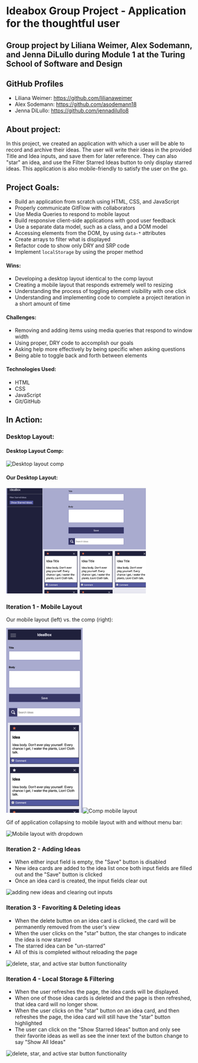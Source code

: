 # Ideabox Group Project - Application for the thoughtful user

## Group project by Liliana Weimer, Alex Sodemann, and Jenna DiLullo during Module 1 at the Turing School of Software and Design

## GitHub Profiles
- Liliana Weimer: https://github.com/lilianaweimer
- Alex Sodemann: https://github.com/asodemann18
- Jenna DiLullo: https://github.com/jennadilullo8

## About project:
In this project, we created an application with which a user will be able to record and archive their ideas. The user will write their ideas in the provided Title and Idea inputs, and save them for later reference. They can also "star" an idea, and use the Filter Starred Ideas button to only display starred ideas. This application is also mobile-friendly to satisfy the user on the go.

## Project Goals:

- Build an application from scratch using HTML, CSS, and JavaScript
- Properly communicate GitFlow with collaborators
- Use Media Queries to respond to mobile layout
- Build responsive client-side applications with good user feedback
- Use a separate data model, such as a class, and a DOM model
- Accessing elements from the DOM, by using `data-*` attributes
- Create arrays to filter what is displayed
- Refactor code to show only DRY and SRP code
- Implement `localStorage` by using the proper method

#### Wins:

- Developing a desktop layout identical to the comp layout
- Creating a mobile layout that responds extremely well to resizing
- Understanding the process of toggling element visibility with one click
- Understanding and implementing code to complete a project iteration in a short amount of time

#### Challenges:

- Removing and adding items using media queries that respond to window width
- Using proper, DRY code to accomplish our goals
- Asking help more effectively by being specific when asking questions
- Being able to toggle back and forth between elements

#### Technologies Used:

- HTML
- CSS
- JavaScript
- Git/GitHub

## In Action:

### Desktop Layout:

#### Desktop Layout Comp:

<img src="https://frontend.turing.io/projects/module-1/assets/ideabox-group/desktop.jpg" alt="Desktop layout comp" height=auto width=75%/>

#### Our Desktop Layout:

<img src="/images/Desktop-layout.png" alt="Our desktop layout" height=auto width=75%/>

### Iteration 1 - Mobile Layout

Our mobile layout (left) vs. the comp (right):

<img src="/images/Our-Mobile-Layout.png" alt="Our mobile layout" height=500px width=auto/><img src="https://user-images.githubusercontent.com/53405028/67904505-2d655e80-fb34-11e9-930b-a920fb2b325e.jpg" alt="Comp mobile layout" height=500px width=auto/>


Gif of application collapsing to mobile layout with and without menu bar:

<img src="http://g.recordit.co/3OmCWqEGD7.gif" alt="Mobile layout with dropdown" height=auto width=75%/>

### Iteration 2 - Adding Ideas

- When either input field is empty, the "Save" button is disabled
- New idea cards are added to the idea list once both input fields are filled out and the "Save" button is clicked
- Once an idea card is created, the input fields clear out

<img src="http://g.recordit.co/9ievjfU2h2.gif" alt="adding new ideas and clearing out inputs" height=auto width=75%/>

### Iteration 3 - Favoriting & Deleting ideas

- When the delete button on an idea card is clicked, the card will be permanently removed from the user's view
- When the user clicks on the "star" button, the star changes to indicate the idea is now starred
- The starred idea can be "un-starred"
- All of this is completed without reloading the page

<img src="http://g.recordit.co/lKJIm2RusO.gif" alt="delete, star, and active star button functionality" height=auto width=75%/>

### Iteration 4 - Local Storage & Filtering

- When the user refreshes the page, the idea cards will be displayed.
- When one of those idea cards is deleted and the page is then refreshed, that idea card will no longer show.
- When the user clicks on the "star" button on an idea card, and then refreshes the page, the idea card will still have the "star" button highlighted
- The user can click on the "Show Starred Ideas" button and only see their favorite ideas as well as see the inner text of the button change to say "Show All Ideas"

<img src="http://g.recordit.co/kT2YV2CpAq.gif" alt="delete, star, and active star button functionality" height=auto width=75%/>
